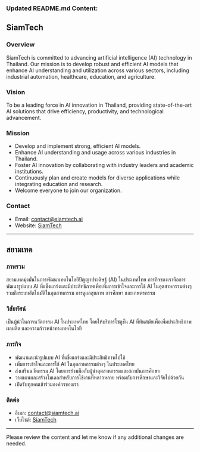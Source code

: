 ### Updated README.md Content:

## SiamTech

### Overview
SiamTech is committed to advancing artificial intelligence (AI) technology in Thailand. Our mission is to develop robust and efficient AI models that enhance AI understanding and utilization across various sectors, including industrial automation, healthcare, education, and agriculture.

### Vision
To be a leading force in AI innovation in Thailand, providing state-of-the-art AI solutions that drive efficiency, productivity, and technological advancement.

### Mission
- Develop and implement strong, efficient AI models.
- Enhance AI understanding and usage across various industries in Thailand.
- Foster AI innovation by collaborating with industry leaders and academic institutions.
- Continuously plan and create models for diverse applications while integrating education and research.
- Welcome everyone to join our organization.

### Contact
- Email: [contact@siamtech.ai](mailto:contact@siamtech.ai)
- Website: [SiamTech](https://siamtech.ai)

---

## สยามเทค

### ภาพรวม
สยามเทคมุ่งมั่นในการพัฒนาเทคโนโลยีปัญญาประดิษฐ์ (AI) ในประเทศไทย ภารกิจของเราคือการพัฒนารูปแบบ AI ที่แข็งแกร่งและมีประสิทธิภาพเพื่อเพิ่มการเข้าใจและการใช้ AI ในอุตสาหกรรมต่างๆ รวมถึงระบบอัตโนมัติในอุตสาหกรรม การดูแลสุขภาพ การศึกษา และเกษตรกรรม

### วิสัยทัศน์
เป็นผู้นำในการนวัตกรรม AI ในประเทศไทย โดยให้บริการโซลูชั่น AI ที่ทันสมัยเพื่อเพิ่มประสิทธิภาพ ผลผลิต และความก้าวหน้าทางเทคโนโลยี

### ภารกิจ
- พัฒนาและนำรูปแบบ AI ที่แข็งแกร่งและมีประสิทธิภาพไปใช้
- เพิ่มการเข้าใจและการใช้ AI ในอุตสาหกรรมต่างๆ ในประเทศไทย
- ส่งเสริมนวัตกรรม AI โดยการร่วมมือกับผู้นำอุตสาหกรรมและสถาบันการศึกษา
- วางแผนและสร้างโมเดลสำหรับการใช้งานที่หลากหลาย พร้อมกับการศึกษาและวิจัยไปด้วยกัน
- เปิดรับทุกคนเข้าร่วมองค์กรของเรา

### ติดต่อ
- อีเมล: [contact@siamtech.ai](mailto:contact@siamtech.ai)
- เว็บไซต์: [SiamTech](https://siamtech.ai)

---

Please review the content and let me know if any additional changes are needed.

